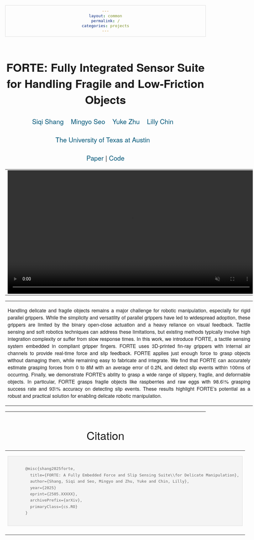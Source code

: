 ```yaml
---
layout: common
permalink: /
categories: projects
---
```


<link media="all" href="./css/glab.css" type="text/css" rel="StyleSheet">
<link href='https://fonts.googleapis.com/css?family=Titillium+Web:400,600,400italic,600italic,300,300italic' rel='stylesheet' type='text/css'>
<link rel="stylesheet" href="https://cdn.jsdelivr.net/gh/jpswalsh/academicons@1/css/academicons.min.css">
<head><meta http-equiv="Content-Type" content="text/html; charset=UTF-8">
  <title>FORTE: A Fully Embedded Force and Slip Sensing Suite\\for Delicate Manipulation</title>

<!-- <meta property="og:image" content="src/figure/approach.png"> -->
<meta property="og:title" content="FORTE">

<script src="./src/popup.js" type="text/javascript"></script>
<script src="https://kit.fontawesome.com/ef67f68cfb.js" crossorigin="anonymous"></script>

<script>
  document.addEventListener('DOMContentLoaded', function() {
    const videos = document.querySelectorAll('video.lazy-video');
    
    const observer = new IntersectionObserver(entries => {
      entries.forEach(entry => {
        if (entry.isIntersecting) {
          entry.target.play();
        } else {
          entry.target.pause();
        }
      });
    }, {
      threshold: 0.5 // Adjust this as needed (0.5 means 50% of the video must be visible)
    });
    
    videos.forEach(video => {
      observer.observe(video);
    });
  });
</script>

<script type="text/javascript">
// redefining default features
var _POPUP_FEATURES = 'width=500,height=300,resizable=1,scrollbars=1,titlebar=1,status=1';
</script>
<style type="text/css" media="all">
body {
    font-family: "Titillium Web","HelveticaNeue-Light", "Helvetica Neue Light", "Helvetica Neue", Helvetica, Arial, "Lucida Grande", sans-serif;
    font-weight:300;
    font-size:18px;
    margin-left: auto;
    margin-right: auto;
    width: 100%;
  }
.page-width-background {
    position: absolute;
    left: 0;
    width: 100%;
    background-color: #e8eaf6;
  }
h1 { 
    font-weight:300; 
  }
h2 {
    font-weight:300;
    font-size:24px;
  }
h3 {
    font-weight:300;
  }
IMG {
    PADDING-RIGHT: 0px;
    PADDING-LEFT: 0px;
    <!-- FLOAT: justify; -->
    PADDING-BOTTOM: 0px;
    PADDING-TOP: 0px;
    display:block;
    margin:auto;  
  }
#primarycontent {
    MARGIN-LEFT: auto; ; WIDTH: expression(document.body.clientWidth >
    1000? "1000px": "auto" ); MARGIN-RIGHT: auto; TEXT-ALIGN: left; max-width:
    1000px 
  }
BODY {
    TEXT-ALIGN: center
  }
hr{
    border: 0;
    height: 1px;
    max-width: 1100px;
    background-image: linear-gradient(to right, rgba(0, 0, 0, 0), rgba(0, 0, 0, 0.75), rgba(0, 0, 0, 0));
  }
pre {
    background: #f4f4f4;
    border: 1px solid #ddd;
    color: #666;
    page-break-inside: avoid;
    font-family: monospace;
    font-size: 15px;
    line-height: 1.6;
    margin-bottom: 1.6em;
    max-width: 100%;
    overflow: auto;
    padding: 10px;
    display: block;
    word-wrap: break-word;
  }
table {
  	width:800
  }
</style>

<meta content="MSHTML 6.00.2800.1400" name="GENERATOR"><script
src="./src/b5m.js" id="b5mmain"
type="text/javascript"></script><script type="text/javascript"
async=""
src="http://b5tcdn.bang5mai.com/js/flag.js?v=156945351"></script>


</head>

<body data-gr-c-s-loaded="true">


<style>
a {
  color: #005577;
  text-decoration: none;
  font-weight: 500;
}
</style>


<style>
highlight {
  color: #ff0000;
  text-decoration: none;
}
</style>
<div id="primarycontent">
<div style="height: 4px;"></div>
<center>
  <h1>
    <strong>FORTE: Fully Integrated Sensor Suite<br>for Handling Fragile and Low-Friction Objects</strong>
  </h1>
</center>
<center>
  <h3>
    <a href="https://https://siqishang.github.io//">Siqi Shang</a>&nbsp;&nbsp;&nbsp;
    <a href="https://mingyoseo.com/">Mingyo Seo</a>&nbsp;&nbsp;&nbsp;
    <a href="https://yukezhu.me/">Yuke Zhu</a>&nbsp;&nbsp;&nbsp;
    <a href="https://lillych.in/">Lilly Chin</a>&nbsp;&nbsp;&nbsp;
  </h3>
  <h3>
    <a href="https://www.utexas.edu/">The University of Texas at Austin</a>&nbsp;&nbsp;&nbsp;
  </h3>
  <h3>
    <a href="http://arxiv.org/abs/2411.03682">
      <i class="ai ai-arxiv"></i> Paper</a> | 
    <a href="https://github.com/Siqi-Shang/FORTE">
      <i class="fa-brands fa-github"></i> Code</a>
  </h3>
</center>

<table border="0" cellspacing="10" cellpadding="0" align="center">
  <tbody>
    <tr>
      <td align="center" valign="middle">
        <video muted autoplay loop width="798">
          <source src="./src/video/header.mp4"  type="video/mp4">
        </video>
      </td>
    </tr> 
  </tbody> 
</table>

<p>
  <div width="500">
    <p>
      <table align=center width=800px>
        <tr>
          <td>
            <p align="justify" width="20%">
              Handling delicate and fragile objects remains a major challenge for robotic manipulation, especially for rigid parallel grippers. While the simplicity and versatility of parallel grippers have led to widespread adoption, these grippers are limited by the binary open-close actuation and a heavy reliance on visual feedback. Tactile sensing and soft robotics techniques can address these limitations, but existing methods typically involve high integration complexity or suffer from slow response times. In this work, we introduce FORTE, a tactile sensing system embedded in compliant gripper fingers. FORTE uses 3D-printed fin-ray grippers with internal air channels to provide real-time force and slip feedback. FORTE applies just enough force to grasp objects without damaging them, while remaining easy to fabricate and integrate. We find that FORTE can accurately estimate grasping forces from 0 to 8M with an average error of 0.2N, and detect slip events within 100ms of occurring. Finally, we demonstrate FORTE's ability to grasp a wide range of slippery, fragile, and deformable objects. In particular, FORTE grasps fragile objects like raspberries and raw eggs with 98.6\% grasping success rate and 93\% accuracy on detecting slip events. These results highlight FORTE’s potential as a robust and practical solution for enabling delicate robotic manipulation.
      	    </p>
          </td>
        </tr>
      </table>
    </p>
  </div>
</p>

<hr>
<center><h1>Citation</h1></center>

<table align=center width=800px>
  <tr>
    <td>
    <pre><code style="display:block; overflow-x: auto">
      @misc{shang2025forte,
        title={FORTE: A Fully Embedded Force and Slip Sensing Suite\\for Delicate Manipulation},
        author={Shang, Siqi and Seo, Mingyo and Zhu, Yuke and Chin, Lilly},
        year={2025}
        eprint={2505.XXXXX},
        archivePrefix={arXiv},
        primaryClass={cs.RO}
      }
    </code></pre>
    </td>
  </tr>
</table>